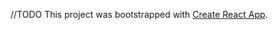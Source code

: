 //TODO
This project was bootstrapped with [Create React App](https://github.com/facebook/create-react-app).
